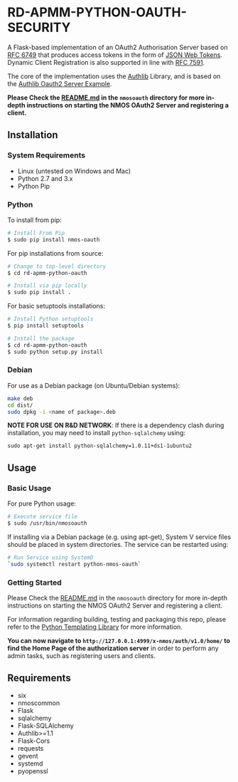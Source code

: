 <!---NAME--->
# RD-APMM-PYTHON-OAUTH-SECURITY
<!---/NAME--->

A Flask-based implementation of an OAuth2 Authorisation Server
based on [RFC 6749](https://tools.ietf.org/html/rfc6749) that produces
access tokens in the form of [JSON Web Tokens](https://tools.ietf.org/html/rfc7519). Dynamic Client Registration is also supported in line with [RFC 7591](https://tools.ietf.org/html/rfc7591).

The core of the implementation uses the [Authlib](https://authlib.org/) Library, and is based on the [Authlib Oauth2 Server Example](https://github.com/authlib/example-oauth2-server).

**Please Check the [README.md](https://github.com/bbc/rd-apmm-python-oauth/tree/master/nmosoauth) in the `nmosoauth` directory for more in-depth instructions on starting the NMOS OAuth2 Server and registering a client.**

## Installation

### System Requirements

*   Linux (untested on Windows and Mac)
*   Python 2.7 and 3.x
*   Python Pip

### Python

To install from pip:

```bash
# Install From Pip
$ sudo pip install nmos-oauth
```

For pip installations from source:

```bash
# Change to top-level directory
$ cd rd-apmm-python-oauth

# Install via pip locally
$ sudo pip install .
```

For basic setuptools installations:

```bash
# Install Python setuptools
$ pip install setuptools

# Install the package
$ cd rd-apmm-python-oauth
$ sudo python setup.py install
```

### Debian

For use as a Debian package (on Ubuntu/Debian systems):

```bash
make deb
cd dist/
sudo dpkg -i <name of package>.deb
```

**NOTE FOR USE ON R&D NETWORK**: If there is a dependency clash during installation, you may need to install `python-sqlalchemy` using:

`sudo apt-get install python-sqlalchemy=1.0.11+ds1-1ubuntu2`


## Usage

### Basic Usage

For pure Python usage:

```bash
# Execute service file
$ sudo /usr/bin/nmosoauth
```
If installing via a Debian package (e.g. using apt-get), System V service files should be placed in system directories. The service can be restarted using:

```bash
# Run Service using SystemD
`sudo systemctl restart python-nmos-oauth`
```

### Getting Started

Please Check the [README.md](https://github.com/bbc/rd-apmm-python-oauth/tree/master/nmosoauth) in the `nmosoauth` directory for more in-depth instructions on starting the NMOS OAuth2 Server and registering a client.

For information regarding building, testing and packaging this repo, please refer to the [Python Templating Library](https://github.com/bbc/rd-apmm-python-lib-template) for more information.

**You can now navigate to `http://127.0.0.1:4999/x-nmos/auth/v1.0/home/` to find the Home Page of the authorization server** in order to perform any admin tasks, such as registering users and clients.

## Requirements

* six
* nmoscommon
* Flask
* sqlalchemy
* Flask-SQLAlchemy
* Authlib>=1.1
* Flask-Cors
* requests
* gevent
* systemd
* pyopenssl
